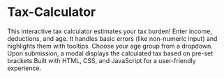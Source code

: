 # Tax-Calculator
This interactive tax calculator estimates your tax burden! Enter income, deductions, and age. It handles basic errors (like non-numeric input) and highlights them with tooltips. Choose your age group from a dropdown. Upon submission, a modal displays the calculated tax based on pre-set brackets.Built with HTML, CSS, and JavaScript for a user-friendly experience.
